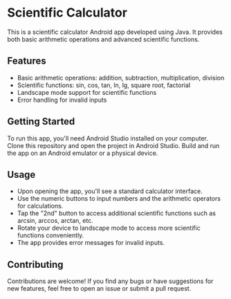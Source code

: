 # Scientific Calculator

This is a scientific calculator Android app developed using Java. It provides both basic arithmetic operations and advanced scientific functions.

## Features

- Basic arithmetic operations: addition, subtraction, multiplication, division
- Scientific functions: sin, cos, tan, ln, lg, square root, factorial
- Landscape mode support for scientific functions
- Error handling for invalid inputs

## Getting Started

To run this app, you'll need Android Studio installed on your computer. Clone this repository and open the project in Android Studio. Build and run the app on an Android emulator or a physical device.

## Usage

- Upon opening the app, you'll see a standard calculator interface.
- Use the numeric buttons to input numbers and the arithmetic operators for calculations.
- Tap the "2nd" button to access additional scientific functions such as arcsin, arccos, arctan, etc.
- Rotate your device to landscape mode to access more scientific functions conveniently.
- The app provides error messages for invalid inputs.

## Contributing

Contributions are welcome! If you find any bugs or have suggestions for new features, feel free to open an issue or submit a pull request.

